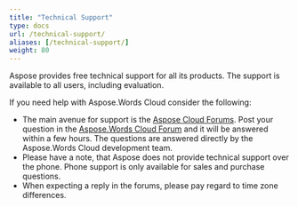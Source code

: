 ```yaml
---
title: "Technical Support"
type: docs
url: /technical-support/
aliases: [/technical-support/]
weight: 80
---
```


Aspose provides free technical support for all its products. The support is available to all users, including evaluation.

If you need help with Aspose.Words Cloud consider the following:

- The main avenue for support is the [Aspose Cloud Forums](http://forum.aspose.cloud/). Post your question in the [Aspose.Words Cloud Forum](https://forum.aspose.cloud/c/words) and it will be answered within a few hours. The questions are answered directly by the Aspose.Words Cloud development team.
- Please have a note, that Aspose does not provide technical support over the phone. Phone support is only available for sales and purchase questions.
- When expecting a reply in the forums, please pay regard to time zone differences.
